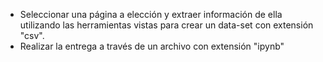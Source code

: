 - Seleccionar una página a elección y extraer información de ella utilizando las herramientas
vistas para crear un data-set con extensión "csv".
- Realizar la entrega a través de un archivo con extensión "ipynb"
